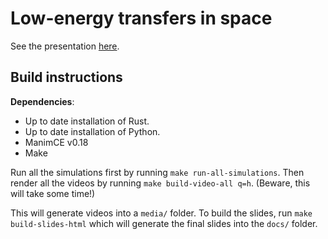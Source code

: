 # Low-energy transfers in space

See the presentation [here](https://lukechu10.github.io/interplanetary-transport-network/).

## Build instructions

**Dependencies**:

- Up to date installation of Rust.
- Up to date installation of Python.
- ManimCE v0.18
- Make

Run all the simulations first by running `make run-all-simulations`.
Then render all the videos by running `make build-video-all q=h`. (Beware, this will take some time!)

This will generate videos into a `media/` folder. To build the slides, run `make build-slides-html` which will generate the final slides into the `docs/` folder.
